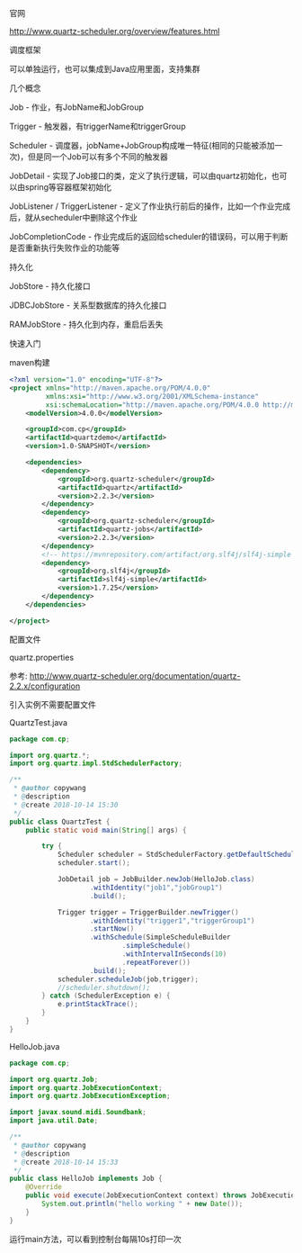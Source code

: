 官网

http://www.quartz-scheduler.org/overview/features.html

调度框架

可以单独运行，也可以集成到Java应用里面，支持集群

几个概念

Job - 作业，有JobName和JobGroup

Trigger - 触发器，有triggerName和triggerGroup

Scheduler - 调度器，jobName+JobGroup构成唯一特征(相同的只能被添加一次)，但是同一个Job可以有多个不同的触发器

JobDetail - 实现了Job接口的类，定义了执行逻辑，可以由quartz初始化，也可以由spring等容器框架初始化

JobListener / TriggerListener - 定义了作业执行前后的操作，比如一个作业完成后，就从secheduler中删除这个作业

JobCompletionCode - 作业完成后的返回给scheduler的错误码，可以用于判断是否重新执行失败作业的功能等



持久化

JobStore - 持久化接口

JDBCJobStore - 关系型数据库的持久化接口

RAMJobStore  - 持久化到内存，重启后丢失



快速入门

maven构建

```xml
<?xml version="1.0" encoding="UTF-8"?>
<project xmlns="http://maven.apache.org/POM/4.0.0"
         xmlns:xsi="http://www.w3.org/2001/XMLSchema-instance"
         xsi:schemaLocation="http://maven.apache.org/POM/4.0.0 http://maven.apache.org/xsd/maven-4.0.0.xsd">
    <modelVersion>4.0.0</modelVersion>

    <groupId>com.cp</groupId>
    <artifactId>quartzdemo</artifactId>
    <version>1.0-SNAPSHOT</version>

    <dependencies>
        <dependency>
            <groupId>org.quartz-scheduler</groupId>
            <artifactId>quartz</artifactId>
            <version>2.2.3</version>
        </dependency>
        <dependency>
            <groupId>org.quartz-scheduler</groupId>
            <artifactId>quartz-jobs</artifactId>
            <version>2.2.3</version>
        </dependency>
        <!-- https://mvnrepository.com/artifact/org.slf4j/slf4j-simple -->
        <dependency>
            <groupId>org.slf4j</groupId>
            <artifactId>slf4j-simple</artifactId>
            <version>1.7.25</version>
        </dependency>
    </dependencies>

</project>
```

配置文件

quartz.properties

参考: http://www.quartz-scheduler.org/documentation/quartz-2.2.x/configuration

引入实例不需要配置文件

QuartzTest.java

```java
package com.cp;

import org.quartz.*;
import org.quartz.impl.StdSchedulerFactory;

/**
 * @author copywang
 * @description
 * @create 2018-10-14 15:30
 */
public class QuartzTest {
    public static void main(String[] args) {

        try {
            Scheduler scheduler = StdSchedulerFactory.getDefaultScheduler();
            scheduler.start();

            JobDetail job = JobBuilder.newJob(HelloJob.class)
                    .withIdentity("job1","jobGroup1")
                    .build();

            Trigger trigger = TriggerBuilder.newTrigger()
                    .withIdentity("trigger1","triggerGroup1")
                    .startNow()
                    .withSchedule(SimpleScheduleBuilder
                            .simpleSchedule()
                            .withIntervalInSeconds(10)
                            .repeatForever())
                    .build();
            scheduler.scheduleJob(job,trigger);
            //scheduler.shutdown();
        } catch (SchedulerException e) {
            e.printStackTrace();
        }
    }
}

```

HelloJob.java

```java
package com.cp;

import org.quartz.Job;
import org.quartz.JobExecutionContext;
import org.quartz.JobExecutionException;

import javax.sound.midi.Soundbank;
import java.util.Date;

/**
 * @author copywang
 * @description
 * @create 2018-10-14 15:33
 */
public class HelloJob implements Job {
    @Override
    public void execute(JobExecutionContext context) throws JobExecutionException {
        System.out.println("hello working " + new Date());
    }
}

```

运行main方法，可以看到控制台每隔10s打印一次




